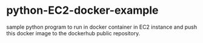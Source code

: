 # python-EC2-docker-example

sample python program to run in docker container in EC2 instance and push this docker image to the dockerhub public repository.
